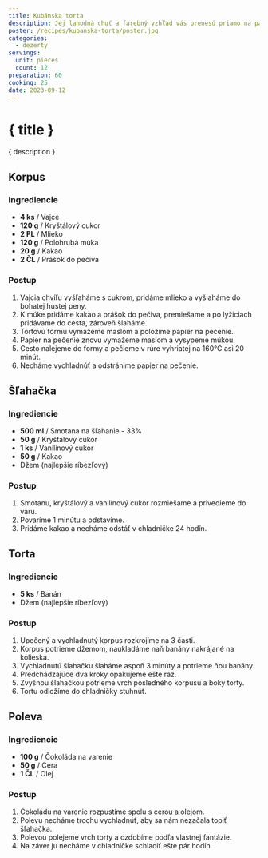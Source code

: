 ```yaml
---
title: Kubánska torta
description: Jej lahodná chuť a farebný vzhľad vás prenesú priamo na palmovú pláž.
poster: /recipes/kubanska-torta/poster.jpg
categories:
  - dezerty
servings:
  unit: pieces
  count: 12
preparation: 60
cooking: 25
date: 2023-09-12
---
```


# { title }

{ description }

## Korpus

### Ingrediencie

- **4 ks** / Vajce
- **120 g** / Kryštálový cukor
- **2 PL** / Mlieko
- **120 g** / Polohrubá múka
- **20 g** / Kakao
- **2 ČL** / Prášok do pečiva

### Postup

1. Vajcia chvíľu vyšľaháme s cukrom, pridáme mlieko a vyšlaháme do bohatej hustej peny.
2. K múke pridáme kakao a prášok do pečiva, premiešame a po lyžiciach pridávame do cesta, zároveň šlaháme.
3. Tortovú formu vymažeme maslom a položíme papier na pečenie.
4. Papier na pečenie znovu vymažeme maslom a vysypeme múkou.
5. Cesto nalejeme do formy a pečieme v rúre vyhriatej na 160°C asi 20 minút.
6. Necháme vychladnúť a odstránime papier na pečenie.

## Šľahačka

### Ingrediencie

- **500 ml** / Smotana na šľahanie - 33%
- **50 g** / Kryštálový cukor
- **1 ks** / Vanilínový cukor
- **50 g** / Kakao
- Džem (najlepšie ríbezľový)

### Postup

1. Smotanu, kryštálový a vanilínový cukor rozmiešame a privedieme do varu.
2. Povaríme 1 minútu a odstavíme.
3. Pridáme kakao a necháme odstáť v chladničke 24 hodín.

## Torta

### Ingrediencie

- **5 ks** / Banán
- Džem (najlepšie ríbezľový)

### Postup

1. Upečený a vychladnutý korpus rozkrojíme na 3 časti.
2. Korpus potrieme džemom, naukladáme naň banány nakrájané na kolieska.
3. Vychladnutú šlahačku šlaháme aspoň 3 minúty a potrieme ňou banány.
4. Predchádzajúce dva kroky opakujeme ešte raz.
5. Zvyšnou šlahačkou potrieme vrch posledného korpusu a boky torty.
6. Tortu odložíme do chladničky stuhnúť.

## Poleva

### Ingrediencie

- **100 g** / Čokoláda na varenie
- **50 g** / Cera
- **1 ČL** / Olej

### Postup

1. Čokoládu na varenie rozpustíme spolu s cerou a olejom.
2. Polevu necháme trochu vychladnúť, aby sa nám nezačala topiť šľahačka.
3. Polevou polejeme vrch torty a ozdobíme podľa vlastnej fantázie.
4. Na záver ju necháme v chladničke schladiť ešte pár hodín.
